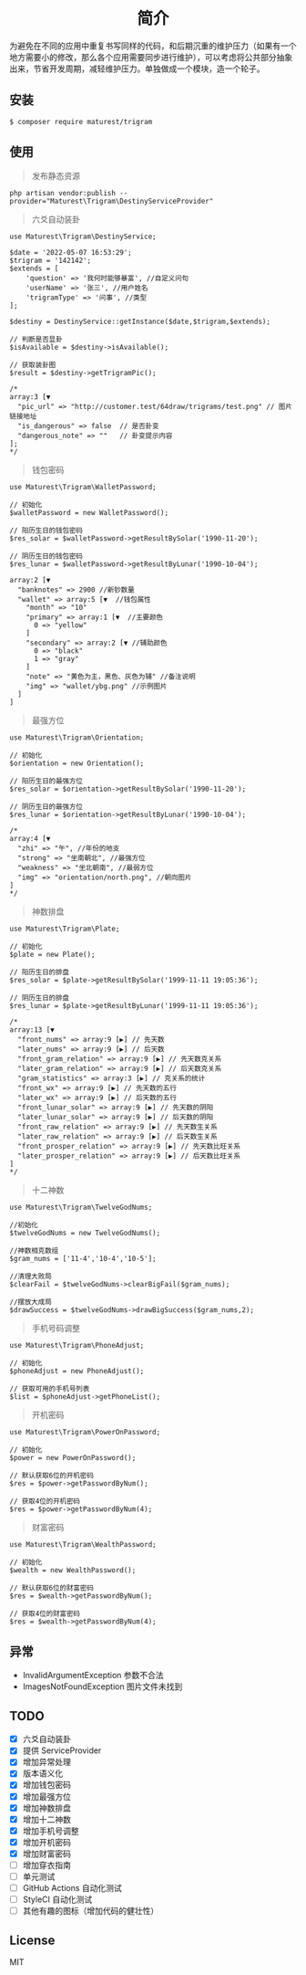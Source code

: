 <h1 align="center"> 简介 </h1>

为避免在不同的应用中重复书写同样的代码，和后期沉重的维护压力（如果有一个地方需要小的修改，那么各个应用需要同步进行维护），可以考虑将公共部分抽象出来，节省开发周期，减轻维护压力。单独做成一个模块，造一个轮子。


## 安装

```shell
$ composer require maturest/trigram
```

## 使用

> 发布静态资源

```
php artisan vendor:publish --provider="Maturest\Trigram\DestinyServiceProvider"
```

> 六爻自动装卦

```
use Maturest\Trigram\DestinyService;

$date = '2022-05-07 16:53:29';
$trigram = '142142';
$extends = [
    'question' => '我何时能够暴富', //自定义问句
    'userName' => '张三', //用户姓名
    'trigramType' => '问事', //类型
];

$destiny = DestinyService::getInstance($date,$trigram,$extends);

// 判断是否显卦
$isAvailable = $destiny->isAvailable();

// 获取装卦图
$result = $destiny->getTrigramPic();

/*
array:3 [▼
  "pic_url" => "http://customer.test/64draw/trigrams/test.png" // 图片链接地址
  "is_dangerous" => false  // 是否卦变
  "dangerous_note" => ""   // 卦变提示内容
];
*/

```

> 钱包密码

```
use Maturest\Trigram\WalletPassword;

// 初始化
$walletPassword = new WalletPassword();

// 阳历生日的钱包密码
$res_solar = $walletPassword->getResultBySolar('1990-11-20');

// 阴历生日的钱包密码
$res_lunar = $walletPassword->getResultByLunar('1990-10-04');

array:2 [▼
  "banknotes" => 2900 //新钞数量
  "wallet" => array:5 [▼  //钱包属性
    "month" => "10"
    "primary" => array:1 [▼  //主要颜色
      0 => "yellow"
    ]
    "secondary" => array:2 [▼ //辅助颜色
      0 => "black"
      1 => "gray"
    ]
    "note" => "黄色为主，黑色、灰色为辅" //备注说明
    "img" => "wallet/ybg.png" //示例图片
  ]
]
```

> 最强方位

```
use Maturest\Trigram\Orientation;

// 初始化
$orientation = new Orientation();

// 阳历生日的最强方位
$res_solar = $orientation->getResultBySolar('1990-11-20');

// 阴历生日的最强方位
$res_lunar = $orientation->getResultByLunar('1990-10-04');

/*
array:4 [▼
  "zhi" => "午", //年份的地支
  "strong" => "坐南朝北", //最强方位 
  "weakness" => "坐北朝南", //最弱方位
  "img" => "orientation/north.png", //朝向图片
]
*/
```

> 神数排盘

```
use Maturest\Trigram\Plate;

// 初始化
$plate = new Plate();

// 阳历生日的排盘
$res_solar = $plate->getResultBySolar('1999-11-11 19:05:36');

// 阴历生日的排盘
$res_lunar = $plate->getResultByLunar('1999-11-11 19:05:36');

/*
array:13 [▼
  "front_nums" => array:9 [▶] // 先天数
  "later_nums" => array:9 [▶] // 后天数
  "front_gram_relation" => array:9 [▶] // 先天数克关系
  "later_gram_relation" => array:9 [▶] // 后天数克关系
  "gram_statistics" => array:3 [▶] // 克关系的统计
  "front_wx" => array:9 [▶] // 先天数的五行
  "later_wx" => array:9 [▶] // 后天数的五行
  "front_lunar_solar" => array:9 [▶] // 先天数的阴阳
  "later_lunar_solar" => array:9 [▶] // 后天数的阴阳
  "front_raw_relation" => array:9 [▶] // 先天数生关系
  "later_raw_relation" => array:9 [▶] // 后天数生关系
  "front_prosper_relation" => array:9 [▶] // 先天数比旺关系
  "later_prosper_relation" => array:9 [▶] // 后天数比旺关系
]
*/

```

>十二神数

```
use Maturest\Trigram\TwelveGodNums;

//初始化
$twelveGodNums = new TwelveGodNums();

//神数相克数组
$gram_nums = ['11-4','10-4','10-5'];

//清理大败局
$clearFail = $twelveGodNums->clearBigFail($gram_nums);

//摆放大成局
$drawSuccess = $twelveGodNums->drawBigSuccess($gram_nums,2);

```

> 手机号码调整

```
use Maturest\Trigram\PhoneAdjust;

// 初始化
$phoneAdjust = new PhoneAdjust();

// 获取可用的手机号列表
$list = $phoneAdjust->getPhoneList();
```

> 开机密码

```
use Maturest\Trigram\PowerOnPassword;

// 初始化
$power = new PowerOnPassword();

// 默认获取6位的开机密码
$res = $power->getPasswordByNum();

// 获取4位的开机密码
$res = $power->getPasswordByNum(4);
```

> 财富密码

```
use Maturest\Trigram\WealthPassword;

// 初始化
$wealth = new WealthPassword();

// 默认获取6位的财富密码
$res = $wealth->getPasswordByNum();

// 获取4位的财富密码
$res = $wealth->getPasswordByNum(4);
```



## 异常

- InvalidArgumentException 参数不合法
- ImagesNotFoundException 图片文件未找到


## TODO

- [x] 六爻自动装卦
- [x] 提供 ServiceProvider
- [x] 增加异常处理
- [x] 版本语义化
- [x] 增加钱包密码
- [x] 增加最强方位
- [x] 增加神数排盘
- [x] 增加十二神数
- [x] 增加手机号调整
- [x] 增加开机密码
- [x] 增加财富密码
- [ ] 增加穿衣指南
- [ ] 单元测试
- [ ] GitHub Actions 自动化测试
- [ ] StyleCI 自动化测试
- [ ] 其他有趣的图标（增加代码的健壮性）

## License

MIT